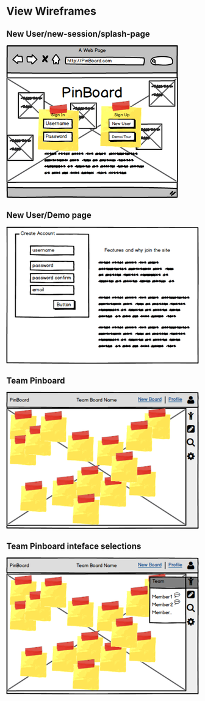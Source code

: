 # View Wireframes

## New User/new-session/splash-page
![Splash-index-page]

## New User/Demo page
![Signup-demo]

## Team Pinboard
![Team-PinBoard]

## Team Pinboard inteface selections
![PinBoard-interface]

[Splash-index-page]: ./wireframes/Splash-index-page.png
[Signup-demo]: ./wireframes/Signup-demo.png
[Team-PinBoard]: ./wireframes/Team-PinBoard.png
[PinBoard-interface]: ./wireframes/Team-PinBoard-TeamSelected.png
[PinBoard-interface]: ./wireframes/Team-PinBoard-NewPin.png
[PinBoard-interface]: ./wireframes/Team-PinBoard-TeamSelected.png
[PinBoard-interface]: ./wireframes/Team-PinBoard-TeamSelected.png
